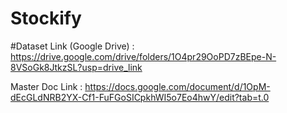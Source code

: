 # Stockify


















#Dataset Link (Google Drive) : https://drive.google.com/drive/folders/1O4pr29OoPD7zBEpe-N-8VSoGk8JtkzSL?usp=drive_link

Master Doc Link : https://docs.google.com/document/d/1OpM-dEcGLdNRB2YX-Cf1-FuFGoSICpkhWI5o7Eo4hwY/edit?tab=t.0 
